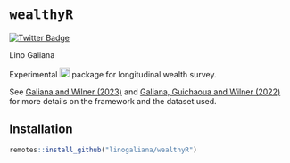 # `wealthyR`

<div id="badges">
  <a href="https://www.insee.fr/fr/statistiques/6793990">
    <img src="https://img.shields.io/badge/See the Working Paper-red?style=for-the-badge&logo=firefox&logoColor=white" alt="Twitter Badge"/>
  </a>
</div>

Lino Galiana

Experimental <img height="18" width="18" src="https://cdn.simpleicons.org/r/00ccff99" /> package
for longitudinal wealth survey. 

See [Galiana and Wilner (2023)](https://www.insee.fr/fr/statistiques/6793990) and [Galiana, Guichaoua and Wilner (2022)](https://www.cairn.info/revue-retraite-et-societe-2022-2-page-17.htm) for more details on the framework and the dataset used. 

## Installation

```r
remotes::install_github("linogaliana/wealthyR")
```